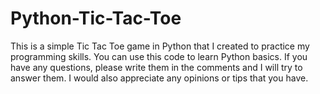 # Python-Tic-Tac-Toe

This is a simple Tic Tac Toe game in Python that I created to practice my programming skills. You can use this code to learn Python basics. If you have any questions, please write them in the comments and I will try to answer them. I would also appreciate any opinions or tips that you have.
